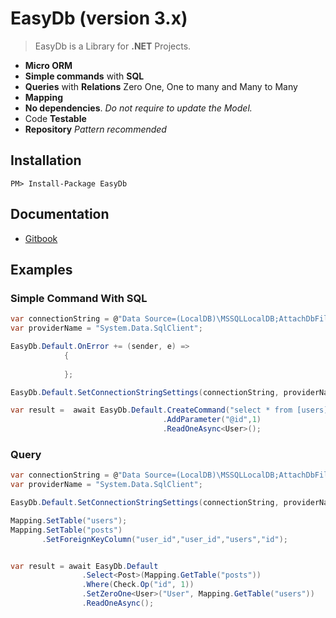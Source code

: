 # EasyDb (version 3.x)

> EasyDb is a Library for **.NET** Projects.

* **Micro ORM**
* **Simple commands** with **SQL**
* **Queries** with **Relations** Zero One, One to many and Many to Many
* **Mapping**
* **No dependencies**. _Do not require to update the Model._
* Code **Testable**
* **Repository** _Pattern recommended_

## Installation

```
PM> Install-Package EasyDb
```

## Documentation

* [Gitbook](https://www.gitbook.com/book/romagny13/easydb/)

## Examples

### Simple Command With SQL

```cs
var connectionString = @"Data Source=(LocalDB)\MSSQLLocalDB;AttachDbFilename=C:\path\to\mydb.mdf;Integrated Security=True;Connect Timeout=30";
var providerName = "System.Data.SqlClient";

EasyDb.Default.OnError += (sender, e) =>
            {
                
            };

EasyDb.Default.SetConnectionStringSettings(connectionString, providerName);

var result =  await EasyDb.Default.CreateCommand("select * from [users] where id=@id")
                                  .AddParameter("@id",1)
                                  .ReadOneAsync<User>();
```

### Query

```cs
var connectionString = @"Data Source=(LocalDB)\MSSQLLocalDB;AttachDbFilename=C:\path\to\mydb.mdf;Integrated Security=True;Connect Timeout=30";
var providerName = "System.Data.SqlClient";

EasyDb.Default.SetConnectionStringSettings(connectionString, providerName);

Mapping.SetTable("users");
Mapping.SetTable("posts")
       .SetForeignKeyColumn("user_id","user_id","users","id");


var result = await EasyDb.Default
                .Select<Post>(Mapping.GetTable("posts"))
                .Where(Check.Op("id", 1))
                .SetZeroOne<User>("User", Mapping.GetTable("users"))
                .ReadOneAsync();

```


